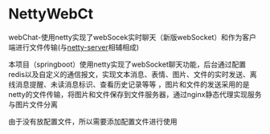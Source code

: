 # NettyWebCt

webChat-使用netty实现了webSocek实时聊天（新版webSocket）和作为客户端进行文件传输(与[netty-server](https://github.com/a878804506/netty-server)相辅相成)

本项目（springboot）使用netty实现了webSocket聊天功能，后台通过配置redis以及自定义的通信报文，实现文本消息、表情、图片、文件的实时发送、离线消息提醒、未读消息标识、查看历史记录等等
，图片和文件的发送采用的是netty的文件传输，将图片和文件保存到文件服务器，通过nginx静态代理实现服务与图片文件分离

由于没有放配置文件，所以需要添加配置文件进行使用
